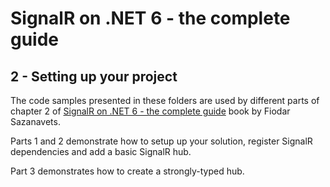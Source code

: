 # SignalR on .NET 6 - the complete guide

## 2 - Setting up your project

The code samples presented in these folders are used by different parts of chapter 2 of [SignalR on .NET 6 - the complete guide](https://leanpub.com/signalronnet6-thecompleteguide) book by Fiodar Sazanavets.

Parts 1 and 2 demonstrate how to setup up your solution, register SignalR dependencies and add a basic SignalR hub.

Part 3 demonstrates how to create a strongly-typed hub.
